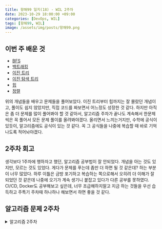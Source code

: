 ```yaml
---
title: 항해99 일지(18) - WIL 2주차
date: 2023-10-29 18:00:00 +09:00
categories: [DevOps, WIL]
tags: [항해99, WIL]
image: /assets/img/posts/항해99.png
---
```



## 이번 주 배운 것
+ [BFS](https://honge7694.github.io/posts/%ED%95%AD%ED%95%B499-%EC%9D%BC%EC%A7%80(17)-Bubble,-Selection,-Insertion/)
+ [백트래킹](https://honge7694.github.io/posts/%ED%95%AD%ED%95%B499-%EC%9D%BC%EC%A7%80(13)-Backtracking/)
+ [이진 트리](https://honge7694.github.io/posts/%ED%95%AD%ED%95%B499-%EC%9D%BC%EC%A7%80(14)-Tree,-BinaryTree/)
+ [이진 탐색 트리](https://honge7694.github.io/posts/%ED%95%AD%ED%95%B499-%EC%9D%BC%EC%A7%80(15)-BST/)
+ [힙](https://honge7694.github.io/posts/%ED%95%AD%ED%95%B499-%EC%9D%BC%EC%A7%80(16)-Heap/)
+ [정렬](https://honge7694.github.io/posts/%ED%95%AD%ED%95%B499-%EC%9D%BC%EC%A7%80(17)-Bubble,-Selection,-Insertion/)

위의 개념들을 배우고 문제들을 풀어보았다. 이진 트리부터 힙까지는 잘 몰랐던 개념이고, 풀이도 쉽지 않았지만, 직접 코드를 짜보면서 어느정도 성장한 것 같다. 하지만 아직은 좀 더 문제를 많이 풀어봐야 할 것 같아서, 알고리즘 주차가 끝나도 계속해서 한문제씩은 꼭 풀어서 모든 문제 풀이를 올려봐야겠다. 올리면서 느끼는거지만, 수학에 공식이 있듯이, 알고리즘에도 공식이 있는 것 같다. 꼭 그 공식들을 나중에 복습할 때 바로 기억나도록 적어놔야겠다.


## 2주차 회고
생각보다 1주차에 행하자고 했던, 알고리즘 공부법이 잘 안되었다. 개념을 아는 것도 있지만, 모르는 것도 있었다. 게다가 문제를 푸는데 좀만 더 하면 될 것 같은데? 하는 부분이 너무 많았다. 하루 이틀은 금방 포기하고 복습하는 쪽으로해서 오히려 더 이해가 잘 되었던 것 같은데 나중에 오기가 계속 생기니 붙잡고 있다가 다른 공부를 못하였다. CI/CD, Docker도 공부해보고 싶은데, 너무 조급해하지말고 지금 하는 것들을 우선 습득하고 주특기 주차때 하나하나 해보면서 하면 좋을 것 같다.



## 알고리즘 문제 2주차

<details>
<summary> 알고리즘 2주차 </summary>
- 7회차 : 12장 BFS**
     - 예제 문제
         - 조합의 합 https://leetcode.com/problems/combination-sum
    - 기본 과제
        - 부분 집합 https://leetcode.com/problems/subsets/
        - DFS와 BFS https://www.acmicpc.net/problem/1260
    - 심화 과제
        - 일정 재구성 https://leetcode.com/problems/reconstruct-itinerary
        - 코스 스케줄 https://leetcode.com/problems/course-schedule
- 8회차 : **12장 백트래킹**
        - 예제 문제
            - https://www.acmicpc.net/problem/9663
    - 과제
        - https://www.acmicpc.net/problem/9095
    - 심화 과제
        - https://www.acmicpc.net/problem/1759
- 9회차 : **14장 이진 트리**
        - 3-3 이진 트리의 최대 깊이 https://leetcode.com/problems/maximum-depth-of-binary-tree
    - 참고자료
        - 트리 [https://velog.io/@inyong_pang/17강-트리Trees](https://velog.io/@inyong_pang/17%EA%B0%95-%ED%8A%B8%EB%A6%ACTrees)
        - 이진트리 [https://velog.io/@inyong_pang/18강-이진-트리Binary-Trees](https://velog.io/@inyong_pang/18%EA%B0%95-%EC%9D%B4%EC%A7%84-%ED%8A%B8%EB%A6%ACBinary-Trees)
        
    - 기본과제
        - 예상 대진표 https://programmers.co.kr/learn/courses/30/lessons/12985
        
    - 심화과제
        - 이진 트리의 직경 https://leetcode.com/problems/diameter-of-binary-tree
        - 가장 긴 동일 값의 경로 https://leetcode.com/problems/longest-univalue-path
        - 이진 트리 반전 https://leetcode.com/problems/invert-binary-tree
        
    - 추가 과제
        - https://www.acmicpc.net/problem/11725
    
- 10회차 : **14장 이진 트리**
        - 예제 문제
            - 두 이진 트리 병합 [https://leetcode.com/problems/merge-two-binary-tree](https://leetcode.com/problems/merge-two-binary-trees)
    - 참고자료
        - 이진 탐색 트리 : http://ivis.kr/images/a/a5/2018_DS_ch09.pdf
        - 이진 탐색 트리 : https://code-lab1.tistory.com/10
    - 기본과제
        - **Range Sum of BST :** https://leetcode.com/problems/range-sum-of-bst/
        - **Search in a Binary Search Tree :** https://leetcode.com/problems/search-in-a-binary-search-tree/
    - 심화과제
        - 이진 트리 직렬화 & 역직렬화 https://leetcode.com/problems/serialize-and-deserialize-binary-tree
        - 균형 이진 트리 https://leetcode.com/problems/balanced-binary-tree
        - 최소 높이 트리 https://leetcode.com/problems/minimum-height-trees
    - 추가 과제
        - https://www.acmicpc.net/problem/1068
        
- 11회차 : **15장 힙**
        - 2-5 K번째 큰 요소 https://leetcode.com/problems/kth-largest-element-in-an-array/
    - 참고 자료
        - https://www.daleseo.com/python-heapq/
    - 기본과제
        - **Maximum Product of Two Elements in an Array :** https://leetcode.com/problems/maximum-product-of-two-elements-in-an-array/
        - **The K Weakest Rows in a Matrix :** https://leetcode.com/problems/the-k-weakest-rows-in-a-matrix/
    - 심화과제
        - 배열의 K번째 큰 요소 https://leetcode.com/problems/kth-largest-element-in-an-array
    - 추가 과제
        - [boj] https://www.acmicpc.net/problem/1927
        - [boj] https://www.acmicpc.net/problem/11279
        
- 12회차 : **17장 정렬**
    - 참고자료
        - 이것이 취업을 위한 코딩 테스트다 156p~
    - 기본 과제
        - 삽입 정렬 리스트 https://leetcode.com/problems/insertion-sort-list
    - 심화 과제
        - 가장 큰 수 https://leetcode.com/problems/largest-number
    - 추가 과제
        - [boj] https://www.acmicpc.net/problem/5052
</details>




